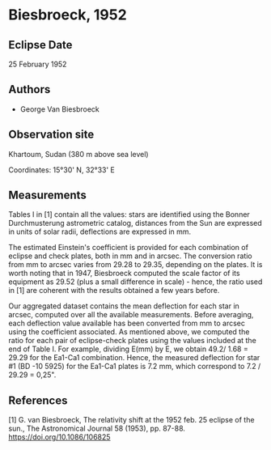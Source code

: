 # Biesbroeck, 1952 #

## Eclipse Date ##

25 February 1952

## Authors ##

* George Van Biesbroeck

## Observation site ##

Khartoum, Sudan (380 m above sea level)

Coordinates: 15°30' N, 32°33' E

## Measurements

Tables I in [1] contain all the values: stars are identified using the Bonner Durchmusterung astrometric catalog, distances from the Sun are expressed in units of solar radii, deflections are expressed in mm.

The estimated Einstein's coefficient is provided for each combination of eclipse and check plates, both in mm and in arcsec. The conversion ratio from mm to arcsec varies from 29.28 to 29.35, depending on the plates. It is worth noting that in 1947, Biesbroeck computed the scale factor of its equipment as 29.52 (plus a small difference in scale) - hence, the ratio used in [1] are coherent with the results obtained a few years before.

Our aggregated dataset contains the mean deflection for each star in arcsec, computed over all the available measurements. Before averaging, each deflection value available has been converted from mm to arcsec using the coefficient associated. 
As mentioned above, we computed the ratio for each pair of eclipse-check plates using the values included at the end of Table I. For example, dividing E(mm) by E, we obtain 49.2/ 1.68 = 29.29 for the Ea1-Ca1 combination. Hence, the measured deflection for star #1 (BD -10 5925) for the Ea1-Ca1 plates is 7.2 mm, which correspond to 7.2 / 29.29 = 0,25".


## References ##
[1] G. van Biesbroeck, The relativity shift at the 1952 feb. 25 eclipse of the sun., The Astronomical Journal 58 (1953), pp. 87-88.
https://doi.org/10.1086/106825
